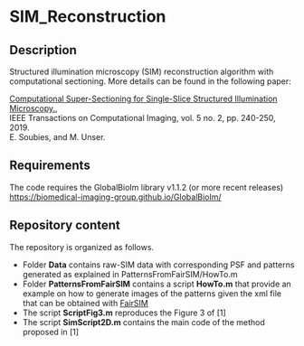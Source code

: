 # SIM_Reconstruction

## Description

Structured illumination microscopy (SIM) reconstruction algorithm with computational sectioning.  More details can be found in the following paper:

<a href="https://ieeexplore.ieee.org/document/8579117" target="_blank">Computational Super-Sectioning for Single-Slice Structured Illumination Microscopy.</a>, <br />
IEEE Transactions on Computational Imaging, vol. 5 no. 2, pp. 240-250, 2019.  <br />
E. Soubies, and M. Unser.

## Requirements

The code requires the GlobalBioIm library v1.1.2 (or more recent releases) <br />
https://biomedical-imaging-group.github.io/GlobalBioIm/

## Repository content

The repository is organized as follows.

- Folder **Data** contains raw-SIM data with corresponding PSF and patterns generated as explained in PatternsFromFairSIM/HowTo.m
- Folder **PatternsFromFairSIM** contains a script **HowTo.m** that provide an example on how to generate images of the patterns given the xml file that can be obtained with <a href="https://www.fairsim.org/" target="_blank"> FairSIM </a>
- The script **ScriptFig3.m** reproduces the Figure 3 of [1]
- The script **SimScript2D.m** contains the main code of the method proposed in [1]

